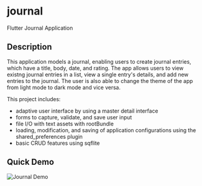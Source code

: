 # journal

Flutter Journal Application

## Description

This application models a journal, enabling users to create journal entries, which have a title, body, date, and rating. The app allows users to view existng journal entries in a list, view a single entry's details, and add new entries to the journal. The user is also able to change the theme of the app from light mode to dark mode and vice versa.

This project includes:
- adaptive user interface by using a master detail interface
- forms to capture, validate, and save user input
- file I/O with text assets with rootBundle
- loading, modification, and saving of application configurations using the shared_preferences plugin
- basic CRUD features using sqflite

## Quick Demo
![Journal Demo](demo/journalDemo.gif)
